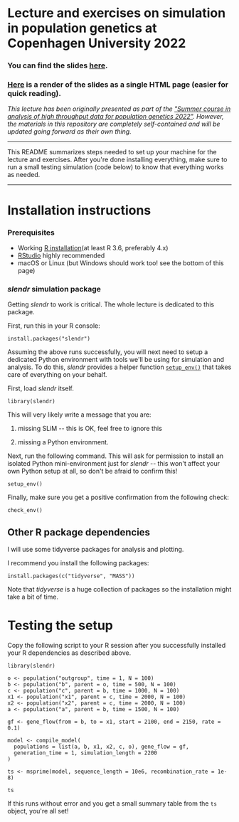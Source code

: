 # Lecture and exercises on simulation in population genetics at Copenhagen University 2022

### You can find the slides [here](https://martinp.quarto.pub/ku-popgen2022-simulations-in-population-genetics/).

### [Here](https://martinp.quarto.pub/ku-popgen2022-simulations-in-population-genetics-onepage/) is a render of the slides as a single HTML page (easier for quick reading).

_This lecture has been originally presented as part of the ["Summer course in analysis of high throughput data for population genetics 2022"](http://popgen.dk/popgen22/). However, the materials in this repository are completely self-contained and will be updated going forward as their own thing._

------------------------------------------------------------------------

This README summarizes steps needed to set up your machine for the lecture and exercises. After you're done installing everything, make sure to run a small testing simulation (code below) to know that everything works as needed.

------------------------------------------------------------------------

# Installation instructions

### Prerequisites

-   Working [R installation](https://cloud.r-project.org)(at least R 3.6, preferably 4.x)
-   [RStudio](https://www.rstudio.com/products/rstudio/download/) highly recommended
-   macOS or Linux (but Windows should work too! see the bottom of this page)

### *slendr* simulation package

Getting *slendr* to work is critical. The whole lecture is dedicated to this package.

First, run this in your R console:

    install.packages("slendr")

Assuming the above runs successfully, you will next need to setup a dedicated Python environment with tools we'll be using for simulation and analysis. To do this, *slendr* provides a helper function [`setup_env()`](https://www.slendr.net/reference/setup_env.html) that takes care of everything on your behalf.

First, load *slendr* itself.

    library(slendr)

This will very likely write a message that you are:

1.  missing SLiM -- this is OK, feel free to ignore this

2.  missing a Python environment.

Next, run the following command. This will ask for permission to install an isolated Python mini-environment just for *slendr* -- this won't affect your own Python setup at all, so don't be afraid to confirm this!

    setup_env()

Finally, make sure you get a positive confirmation from the following check:

    check_env()

## Other R package dependencies

I will use some tidyverse packages for analysis and plotting.

I recommend you install the following packages:

    install.packages(c("tidyverse", "MASS"))

Note that *tidyverse* is a huge collection of packages so the installation might take a bit of time.

# Testing the setup

Copy the following script to your R session after you successfully installed your R dependencies as described above.

    library(slendr)

    o <- population("outgroup", time = 1, N = 100)
    b <- population("b", parent = o, time = 500, N = 100)
    c <- population("c", parent = b, time = 1000, N = 100)
    x1 <- population("x1", parent = c, time = 2000, N = 100)
    x2 <- population("x2", parent = c, time = 2000, N = 100)
    a <- population("a", parent = b, time = 1500, N = 100)

    gf <- gene_flow(from = b, to = x1, start = 2100, end = 2150, rate = 0.1)

    model <- compile_model(
      populations = list(a, b, x1, x2, c, o), gene_flow = gf,
      generation_time = 1, simulation_length = 2200
    )

    ts <- msprime(model, sequence_length = 10e6, recombination_rate = 1e-8)

    ts

If this runs without error and you get a small summary table from the `ts` object, you're all set!
